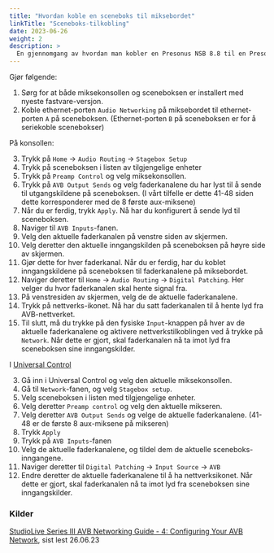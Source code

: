 ```yaml
---
title: "Hvordan koble en sceneboks til miksebordet"
linkTitle: "Sceneboks-tilkobling"
date: 2023-06-26
weight: 2
description: >
  En gjennomgang av hvordan man kobler en Presonus NSB 8.8 til en Presonus StudioLive 32SC gjennom et AVB-nettverk.
---
```


Gjør følgende: 

1. Sørg for at både miksekonsollen og sceneboksen er installert med nyeste fastvare-versjon.
2. Koble ethernet-porten `Audio Networking` på miksebordet til ethernet-porten `A` på sceneboksen. (Ethernet-porten `B` på sceneboksen er for å seriekoble scenebokser)

På konsollen:

3. Trykk på `Home` -> `Audio Routing` -> `Stagebox Setup`
4. Trykk på sceneboksen i listen av tilgjengelige enheter
5. Trykk på `Preamp Control` og velg miksekonsollen.
6. Trykk på `AVB Output Sends` og velg faderkanalene du har lyst til å sende til utgangskildene på sceneboksen. (I vårt tilfelle er dette 41-48 siden dette korresponderer med de 8 første aux-miksene)
7. Når du er ferdig, trykk `Apply`. Nå har du konfigurert å sende lyd til sceneboksen.
8. Naviger til `AVB Inputs`-fanen.
9. Velg den aktuelle faderkanalen på venstre siden av skjermen.
10. Velg deretter den aktuelle inngangskilden på sceneboksen på høyre side av skjermen. 
11. Gjør dette for hver faderkanal. Når du er ferdig, har du koblet inngangskildene på sceneboksen til faderkanalene på miksebordet.
12. Naviger deretter til `Home` -> `Audio Routing` -> `Digital Patching`. Her velger du hvor faderkanalen skal hente signal fra.
13. På venstresiden av skjermen, velg de de aktuelle faderkanalene.
14. Trykk på nettverks-ikonet. Nå har du satt faderkanalen til å hente lyd fra AVB-nettverket.
15. Til slutt, må du trykke på den fysiske `Input`-knappen på hver av de aktuelle faderkanalene og aktivere nettverkstilkoblingen ved å trykke på `Network`. Når dette er gjort, skal faderkanalen nå ta imot lyd fra sceneboksen sine inngangskilder.


I [Universal Control](/docs/software/uc)

3. Gå inn i Universal Control og velg den aktuelle miksekonsollen.
4. Gå til `Network`-fanen, og velg `Stagebox setup`.
5. Velg sceneboksen i listen med tilgjengelige enheter.
6. Velg deretter `Preamp control` og velg den aktuelle mikseren.
7. Velg deretter `AVB Output Sends` og velge de aktuelle faderkanalene. (41-48 er de første 8 aux-miksene på mikseren)
8. Trykk `Apply`
9. Trykk på `AVB Inputs`-fanen
10. Velg de aktuelle faderkanalene, og tildel dem de aktuelle sceneboks-inngangene. 
11. Naviger deretter til `Digital Patching` -> `Input Source` -> `AVB`
12. Endre deretter de aktuelle faderkanalene til å ha nettverksikonet. Når dette er gjort, skal faderkanalen nå ta imot lyd fra sceneboksen sine inngangskilder.

### Kilder
[StudioLive Series III AVB Networking Guide - 4: Configuring Your AVB Network](https://www.fmicassets.com/Damroot/Original/10015/OM_2779300202_NSB-8.8_StudioLive-Series-III-AVB-Networking-Guide_EN.pdf#StudioLive%20Series%20III%20AVB%20Networking%20Guide%20V2_EN.indd%3A.271270%3A19881), sist lest 26.06.23